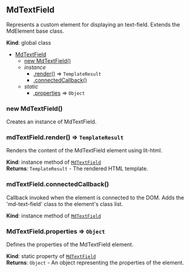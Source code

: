 <a name="MdTextField"></a>

## MdTextField
Represents a custom element for displaying an text-field.Extends the MdElement base class.

**Kind**: global class  

* [MdTextField](#MdTextField)
    * [new MdTextField()](#new_MdTextField_new)
    * _instance_
        * [.render()](#MdTextField+render) ⇒ <code>TemplateResult</code>
        * [.connectedCallback()](#MdTextField+connectedCallback)
    * _static_
        * [.properties](#MdTextField.properties) ⇒ <code>Object</code>

<a name="new_MdTextField_new"></a>

### new MdTextField()
Creates an instance of MdTextField.

<a name="MdTextField+render"></a>

### mdTextField.render() ⇒ <code>TemplateResult</code>
Renders the content of the MdTextField element using lit-html.

**Kind**: instance method of [<code>MdTextField</code>](#MdTextField)  
**Returns**: <code>TemplateResult</code> - The rendered HTML template.  
<a name="MdTextField+connectedCallback"></a>

### mdTextField.connectedCallback()
Callback invoked when the element is connected to the DOM.Adds the 'md-text-field' class to the element's class list.

**Kind**: instance method of [<code>MdTextField</code>](#MdTextField)  
<a name="MdTextField.properties"></a>

### MdTextField.properties ⇒ <code>Object</code>
Defines the properties of the MdTextField element.

**Kind**: static property of [<code>MdTextField</code>](#MdTextField)  
**Returns**: <code>Object</code> - An object representing the properties of the element.  
